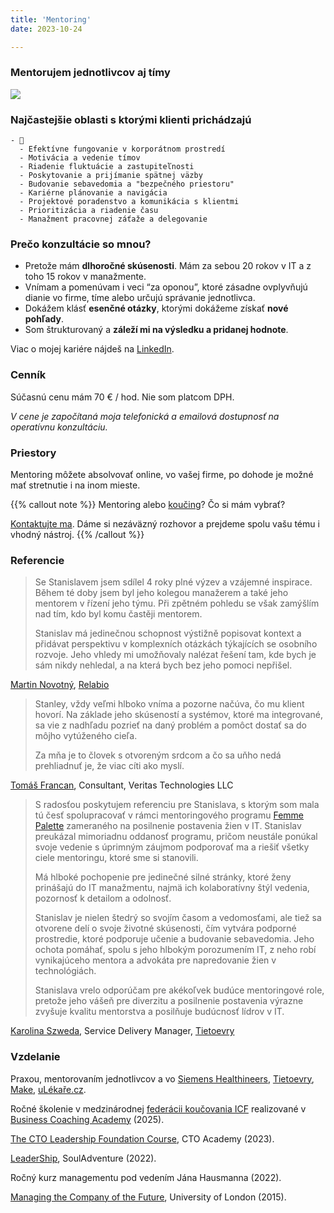 ```yaml
---
title: 'Mentoring'
date: 2023-10-24

---
```


### Mentorujem jednotlivcov aj tímy

![](/images/mentoring.jpg)

### Najčastejšie oblasti s ktorými klienti prichádzajú

```markmap {height="250px"}
- 🤔
  - Efektívne fungovanie v korporátnom prostredí
  - Motivácia a vedenie tímov
  - Riadenie fluktuácie a zastupiteľnosti
  - Poskytovanie a prijímanie spätnej väzby
  - Budovanie sebavedomia a "bezpečného priestoru"
  - Kariérne plánovanie a navigácia
  - Projektové poradenstvo a komunikácia s klientmi
  - Prioritizácia a riadenie času
  - Manažment pracovnej záťaže a delegovanie
```

### Prečo konzultácie so mnou?
- Pretože mám **dlhoročné skúsenosti**. Mám za sebou 20 rokov v IT a z toho 15 rokov v manažmente.
- Vnímam a pomenúvam i veci “za oponou”, ktoré zásadne ovplyvňujú dianie vo firme, tíme alebo určujú správanie jednotlivca.
- Dokážem klásť **esenčné otázky**, ktorými dokážeme získať **nové pohľady**.
- Som štrukturovaný a **záleží mi na výsledku a pridanej hodnote**.

Viac o mojej kariére nájdeš na [LinkedIn](https://www.linkedin.com/in/stanislavvalasek).


### Cenník
Súčasnú cenu mám 70 € / hod. Nie som platcom DPH.

*V cene je započítaná moja telefonická a emailová dostupnosť na operatívnu konzultáciu.*

### Priestory
Mentoring môžete absolvovať online, vo vašej firme, po dohode je možné mať stretnutie i na inom mieste.

{{% callout note %}}
Mentoring alebo [koučing](/coaching)? Čo si mám vybrať?

[Kontaktujte ma](/contact). Dáme si nezáväzný rozhovor a prejdeme spolu vašu tému i vhodný nástroj.
{{% /callout %}}

<!-- {{% ako-konzultacie-prebiehaju %}} -->

### Referencie

> Se Stanislavem jsem sdílel 4 roky plné výzev a vzájemné inspirace. Během té doby jsem byl jeho kolegou manažerem a také jeho mentorem v řízení jeho týmu. Při zpětném pohledu se však zamýšlím nad tím, kdo byl komu častěji mentorem.
> 
> Stanislav má jedinečnou schopnost výstižně popisovat kontext a přidávat perspektivu v komplexních otázkách týkajících se osobního rozvoje. Jeho vhledy mi umožňovaly nalézat řešení tam, kde bych je sám nikdy nehledal, a na která bych bez jeho pomoci nepřišel.

[Martin Novotný](https://www.linkedin.com/in/marnovot/), [Relabio](https://www.relabio.com)

> Stanley, vždy veľmi hlboko vníma a pozorne načúva, čo mu klient hovorí. Na základe jeho skúseností a systémov, ktoré ma integrované, sa vie z nadhľadu pozrieť na daný problém a pomôct dostať sa do môjho vytúženého cieľa.
> 
> Za mňa je to človek s otvoreným srdcom a čo sa uňho nedá prehliadnuť je, že viac cíti ako myslí.

[Tomáš Francan](https://www.linkedin.com/in/tomáš-francan-b05b9184/), Consultant, Veritas Technologies LLC

> S radosťou poskytujem referenciu pre Stanislava, s ktorým som mala tú česť spolupracovať v rámci mentoringového programu [Femme Palette](https://www.femmepalette.com) zameraného na posilnenie postavenia žien v IT. Stanislav preukázal mimoriadnu oddanosť programu, pričom neustále ponúkal svoje vedenie s úprimným záujmom podporovať ma a riešiť všetky ciele mentoringu, ktoré sme si stanovili.
> 
> Má hlboké pochopenie pre jedinečné silné stránky, ktoré ženy prinášajú do IT manažmentu, najmä ich kolaboratívny štýl vedenia, pozornosť k detailom a odolnosť.
> 
> Stanislav je nielen štedrý so svojím časom a vedomosťami, ale tiež sa otvorene delí o svoje životné skúsenosti, čím vytvára podporné prostredie, ktoré podporuje učenie a budovanie sebavedomia. Jeho ochota pomáhať, spolu s jeho hlbokým porozumením IT, z neho robí vynikajúceho mentora a advokáta pre napredovanie žien v technológiách.
> 
> Stanislava vrelo odporúčam pre akékoľvek budúce mentoringové role, pretože jeho vášeň pre diverzitu a posilnenie postavenia výrazne zvyšuje kvalitu mentorstva a posilňuje budúcnosť lídrov v IT.

[Karolina Szweda](https://www.linkedin.com/in/karolina-szweda-18103099/), Service Delivery Manager, [Tietoevry](https://www.tietoevry.com)

### Vzdelanie

Praxou, mentorovaním jednotlivcov a vo [Siemens Healthineers](https://www.siemens-healthineers.com/sk), [Tietoevry](https://www.tietoevry.com/en/), [Make](https://www.make.com), [uLékaře.cz](https://www.ulekare.cz).

Ročné školenie v medzinárodnej [federácii koučovania ICF](https://coachingfederation.org/) realizované v [Business Coaching Academy](https://www.koucovaciaskola.sk/kurz-biznis-koucing) (2025).

[The CTO Leadership Foundation Course](https://platform.cto.academy/course_certificate/1698655958859x486784929617848100), CTO Academy (2023).

[LeaderShip](https://souladventure.cz/pro-mou-firmu/), SoulAdventure (2022).

Ročný kurz managementu pod vedením Jána Hausmanna (2022).

[Managing the Company of the Future](https://www.coursera.org/account/accomplishments/verify/mbHTGpaVp9czYC2z), University of London (2015).